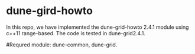 # dune-gird-howto
In this repo, we have implemented the dune-grid-howto 2.4.1 module using c++11 range-based. The code is tested in dune-grid2.4.1.

#Requred module: dune-common, dune-grid.
